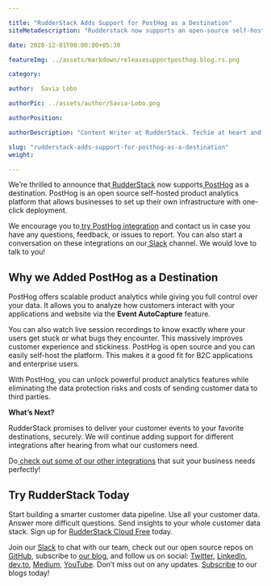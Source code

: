 ```yaml
---

title: "RudderStack Adds Support for PostHog as a Destination"
siteMetadescription: "Rudderstack now supports an open-source self-hosted product analytics platform PostHog as a destination. Now with one-click deployment set up your own base."

date: 2020-12-01T00:00:00+05:30

featureImg: ../assets/markdown/releasesupportposthog.blog.rs.png

category:

author:  Savia Lobo

authorPic: ../assets/author/Savia-Lobo.png

authorPosition:

authorDescription: "Content Writer at RudderStack. Techie at heart and loves to stay up to date with tech happenings across the globe. Loves singing and composing songs."

slug: "rudderstack-adds-support-for-posthog-as-a-destination"
weight: 

---
```


We’re thrilled to announce that[ RudderStack](http://www.rudderstack.com) now supports[ PostHog](https://posthog.com/) as a destination. PostHog is an open source self-hosted product analytics platform that allows businesses to set up their own infrastructure with one-click deployment.

We encourage you to[ try PostHog integration](https://rudderstack.com/integration/posthog/) and contact us in case you have any questions, feedback, or issues to report. You can also start a conversation on these integrations on our[ Slack](https://resources.rudderstack.com/join-rudderstack-slack) channel. We would love to talk to you!


## **Why we Added PostHog as a Destination**

PostHog offers scalable product analytics while giving you full control over your data. It allows you to analyze how customers interact with your applications and website via the **Event AutoCapture** feature.

You can also watch live session recordings to know exactly where your users get stuck or what bugs they encounter. This  massively improves customer experience and stickiness. PostHog is open source and you can easily self-host the platform. This makes it a good fit for B2C applications and enterprise users.

With PostHog, you can unlock powerful product analytics features while eliminating the data protection risks and costs of sending customer data to third parties.

**What’s Next?**

RudderStack promises to deliver your customer events to your favorite destinations, securely.  We will continue adding support for different integrations after hearing from what our customers need.

Do[ check out some of our other integrations](https://rudderstack.com/blog/rudderstack-supports-email-marketing-platform-mailchimp/) that suit your business needs perfectly!

## Try RudderStack Today

Start building a smarter customer data pipeline. Use all your customer data. Answer more difficult questions. Send insights to your whole customer data stack. Sign up for [RudderStack Cloud Free](https://app.rudderlabs.com/signup?type=freetrial) today.

Join our [Slack](https://resources.rudderstack.com/join-rudderstack-slack) to chat with our team, check out our open source repos on [GitHub](https://github.com/rudderlabs), subscribe to [our blog](https://rudderstack.com/blog/), and follow us on social: [Twitter](https://twitter.com/RudderStack), [LinkedIn](https://www.linkedin.com/company/rudderlabs/), [dev.to](https://dev.to/rudderstack), [Medium](https://rudderstack.medium.com/), [YouTube](https://www.youtube.com/channel/UCgV-B77bV_-LOmKYHw8jvBw). Don’t miss out on any updates. [Subscribe](https://rudderstack.com/blog/) to our blogs today!